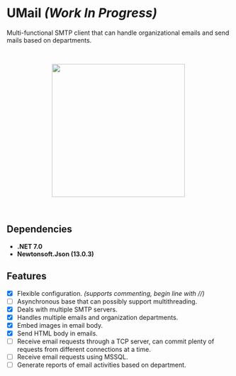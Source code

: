 # UMail  _(Work In Progress)_

Multi-functional SMTP client that can handle organizational emails and send mails based on departments.

<br>
<p align="center">
  <img src="https://cdn-icons-png.flaticon.com/512/5578/5578703.png" height="300">
</p>
<br>

## Dependencies
- **.NET 7.0**
- **Newtonsoft.Json (13.0.3)**

## Features
- [x] Flexible configuration. _(supports commenting, begin line with //)_
- [ ] Asynchronous base that can possibly support multithreading.
- [x] Deals with multiple SMTP servers.
- [x] Handles multiple emails and organization departments.
- [x] Embed images in email body.
- [x] Send HTML body in emails.
- [ ] Receive email requests through a TCP server, can commit plenty of requests from different connections at a time.
- [ ] Receive email requests using MSSQL.
- [ ] Generate reports of email activities based on department.

